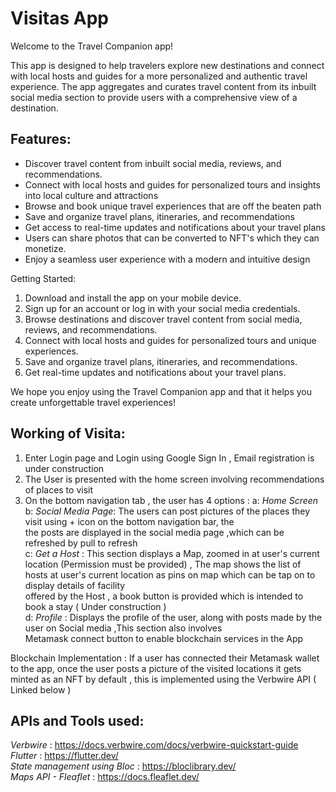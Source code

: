 # Visitas App

Welcome to the Travel Companion app!

This app is designed to help travelers explore new destinations and connect with local hosts and guides for a more personalized and authentic travel experience. The app aggregates and curates travel content from its inbuilt social media section to provide users with a comprehensive view of a destination.

## Features:
- Discover travel content from inbuilt social media, reviews, and recommendations.
- Connect with local hosts and guides for personalized tours and insights into local culture and attractions
- Browse and book unique travel experiences that are off the beaten path
- Save and organize travel plans, itineraries, and recommendations
- Get access to real-time updates and notifications about your travel plans
- Users can share photos that can be converted to NFT's which they can monetize. 
- Enjoy a seamless user experience with a modern and intuitive design

Getting Started:
1. Download and install the app on your mobile device.
2. Sign up for an account or log in with your social media credentials.
3. Browse destinations and discover travel content from social media, reviews, and recommendations.
4. Connect with local hosts and guides for personalized tours and unique experiences.
5. Save and organize travel plans, itineraries, and recommendations.
6. Get real-time updates and notifications about your travel plans.

We hope you enjoy using the Travel Companion app and that it helps you create unforgettable travel experiences!


## Working of Visita:

1. Enter Login page and Login using Google Sign In , Email registration is under construction
2. The User is presented with the home screen involving recommendations of places to visit
3. On the bottom navigation tab , the user has 4 options : 
    a: *Home Screen*  
    b: *Social Media Page*: The users can post pictures of the places they visit using + icon on the bottom navigation bar, the   
         the posts are displayed in the social media page ,which can be refreshed by pull to refresh  
    c: *Get a Host* : This section displays a Map, zoomed in at user's current location (Permission must be provided) , 
        The map shows the list of hosts at user's current location as pins on map which can be tap on to display details of facility  
        offered by the Host , a book button is provided which is intended to book a stay ( Under construction )  
    d: *Profile* : Displays the profile of the user, along with posts made by the user on Social media ,This section also involves  
        Metamask connect button to enable blockchain services in the App    
        
Blockchain Implementation : If a user has connected their Metamask wallet to the app, once the user posts a picture of the visited locations it gets minted as an NFT by default , this is implemented using the Verbwire API ( Linked below )  

## APIs and Tools used:

*Verbwire* : https://docs.verbwire.com/docs/verbwire-quickstart-guide  
*Flutter* : https://flutter.dev/  
*State management using Bloc* : https://bloclibrary.dev/  
*Maps API - Fleaflet* : https://docs.fleaflet.dev/  
